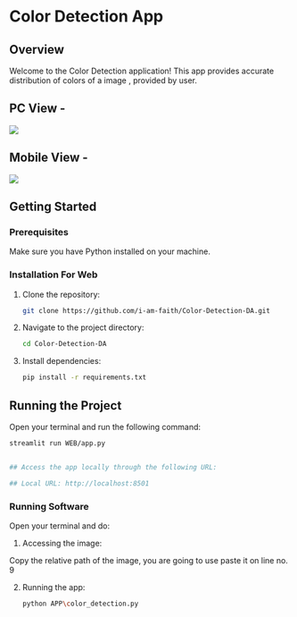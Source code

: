 # Color Detection App

## Overview

Welcome to the Color Detection application! This app provides accurate distribution of colors of a image , provided by user.

## PC View - 
<img src="images/weather site preview.png">

## Mobile View - 
<img src="images/weather site preview mobile.png.jpg">

## Getting Started

### Prerequisites

Make sure you have Python installed on your machine.

### Installation For Web

1. Clone the repository:

    ```bash
    git clone https://github.com/i-am-faith/Color-Detection-DA.git
    ```

2. Navigate to the project directory:

    ```bash
    cd Color-Detection-DA
    ```

3. Install dependencies:

    ```bash
    pip install -r requirements.txt
    ```

## Running the Project

Open your terminal and run the following command:

```bash
streamlit run WEB/app.py


## Access the app locally through the following URL:

## Local URL: http://localhost:8501
```

### Running Software

Open your terminal and do:

1. Accessing the image:

Copy the relative path of the image, you are going to use
paste it on line no. 9

2. Running the app:

    ```bash
    python APP\color_detection.py
    ```


